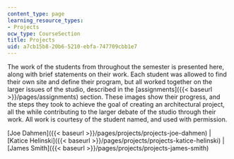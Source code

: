 ```yaml
---
content_type: page
learning_resource_types:
- Projects
ocw_type: CourseSection
title: Projects
uid: a7cb15b8-20b6-5210-ebfa-747709cbb1e7
---
```


The work of the students from throughout the semester is presented here, along with brief statements on their work. Each student was allowed to find their own site and define their program, but all worked together on the larger issues of the studio, described in the [assignments]({{< baseurl >}}/pages/assignments) section. These images show their progress, and the steps they took to achieve the goal of creating an architectural project, all the while contributing to the larger debate of the studio through their work. All work is courtesy of the student named, and used with permission.

[Joe Dahmen]({{< baseurl >}}/pages/projects/projects-joe-dahmen) | [Katice Helinski]({{< baseurl >}}/pages/projects/projects-katice-helinski) | [James Smith]({{< baseurl >}}/pages/projects/projects-james-smith)